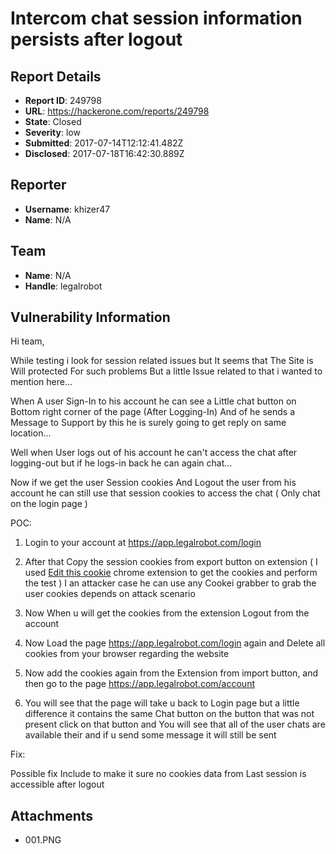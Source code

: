# Intercom chat session information persists after logout

## Report Details
- **Report ID**: 249798
- **URL**: https://hackerone.com/reports/249798
- **State**: Closed
- **Severity**: low
- **Submitted**: 2017-07-14T12:12:41.482Z
- **Disclosed**: 2017-07-18T16:42:30.889Z

## Reporter
- **Username**: khizer47
- **Name**: N/A

## Team
- **Name**: N/A
- **Handle**: legalrobot

## Vulnerability Information
Hi team, 

While testing i look for session related issues but It seems that The Site is Will protected For such problems But a little Issue related to that i wanted to mention here...

When A user Sign-In to his account he can see a Little chat button on Bottom right corner of the page  (After Logging-In) And of he sends a Message to Support by this he is surely going to get reply on same location... 

Well when User logs out of his account he can't access the chat after logging-out but if he logs-in back he can again chat... 

Now if we get the user Session cookies And Logout the user from his account he can still use that session cookies to access the chat ( Only chat on the login page ) 

POC:

1) Login to your account at https://app.legalrobot.com/login
2) After that Copy the session cookies from export button on extension ( I used [Edit this cookie](http://www.editthiscookie.com/) chrome extension to get the cookies and perform the test ) I an attacker case he can use any Cookei grabber to grab the user cookies depends on attack scenario

3)  Now When u will get the cookies from the extension Logout from the account 
4) Now Load the page https://app.legalrobot.com/login again and Delete all cookies from your browser regarding the website 
5) Now add the cookies again from the Extension from import button, 
and then go to the page https://app.legalrobot.com/account
6) You will see that the page will take u back to Login page but a little difference it contains the same Chat button on the button that was not present  click on that button and You will see that all of the user chats are available their and if u send some message it will still be sent 


Fix: 

Possible fix Include to make it sure no cookies data from Last session is accessible after logout  

## Attachments
- 001.PNG
